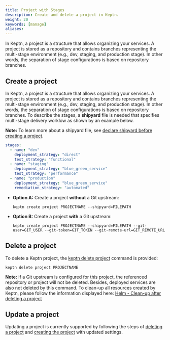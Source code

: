 ```yaml
---
title: Project with Stages
description: Create and delete a project in Keptn.
weight: 20
keywords: [manage]
aliases:
---
```


In Keptn, a project is a structure that allows organizing your services. A project is stored as a repository and contains branches representing the multi-stage environment (e.g., dev, staging, and production stage). In other words, the separation of stage configurations is based on repository branches.

## Create a project

In Keptn, a project is a structure that allows organizing your services.
A project is stored as a repository and contains branches representing the multi-stage environment (e.g., dev, staging, and production stage). In other words, the separation of stage configurations is based on repository branches. To describe the stages, a **shipyard** file is needed that specifies multi-stage delivery worklow as shown by an example below. 

**Note:** To learn more about a shipyard file, see [declare shipyard before creating a project](../../continuous_delivery/multi_stage/#declare-shipyard-before-creating-a-project).

```yaml
stages:
  - name: "dev"
    deployment_strategy: "direct"
    test_strategy: "functional"
  - name: "staging"
    deployment_strategy: "blue_green_service"
    test_strategy: "performance"
  - name: "production"
    deployment_strategy: "blue_green_service"
    remediation_strategy: "automated"
```



* **Option A:** Create a project **without** a Git upstream: 
  ```console
  keptn create project PROJECTNAME --shipyard=FILEPATH
  ```

* **Option B:** Create a project **with** a Git upstream:  
  ```console
  keptn create project PROJECTNAME --shipyard=FILEPATH --git-user=GIT_USER --git-token=GIT_TOKEN --git-remote-url=GIT_REMOTE_URL
  ```

## Delete a project

To delete a Keptn project, the [keptn delete project](../../reference/cli/commands/keptn_delete_project) command is provided:
  ```console
  keptn delete project PROJECTNAME
  ```

**Note:** If a Git upstream is configured for this project, the referenced repository or project will not be deleted. Besides, deployed services are also not deleted by this command. 
To clean-up all resources created by Keptn, please follow the information displayed here: [Helm - Clean-up after deleting a project](../../reference/helm/#clean-up-after-deleting-a-project)

## Update a project

Updating a project is currently supported by following the steps of [deleting a project](#delete-a-project) and [creating the project](#create-a-project) with updated settings.
